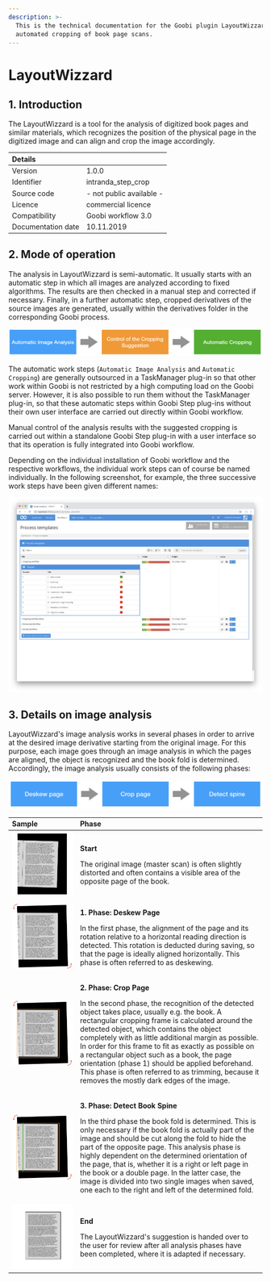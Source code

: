 ```yaml
---
description: >-
  This is the technical documentation for the Goobi plugin LayoutWizzard for
  automated cropping of book page scans.
---
```


# LayoutWizzard

## 1. Introduction

The LayoutWizzard is a tool for the analysis of digitized book pages and similar materials, which recognizes the position of the physical page in the digitized image and can align and crop the image accordingly.

| Details |  |
| :--- | :--- |
| Version | 1.0.0 |
| Identifier | intranda\_step\_crop |
| Source code | - not public available - |
| Licence | commercial licence |
| Compatibility | Goobi workflow 3.0 |
| Documentation date | 10.11.2019 |

## 2. Mode of operation

The analysis in LayoutWizzard is semi-automatic. It usually starts with an automatic step in which all images are analyzed according to fixed algorithms. The results are then checked in a manual step and corrected if necessary. Finally, in a further automatic step, cropped derivatives of the source images are generated, usually within the derivatives folder in the corresponding Goobi process.

![How the LayoutWizzard works within Goobi workflow](../../.gitbook/assets/layoutwizzard_workflow_en.png)

The automatic work steps \(`Automatic Image Analysis` and `Automatic Cropping`\) are generally outsourced in a TaskManager plug-in so that other work within Goobi is not restricted by a high computing load on the Goobi server. However, it is also possible to run them without the TaskManager plug-in, so that these automatic steps within Goobi Step plug-ins without their own user interface are carried out directly within Goobi workflow.

Manual control of the analysis results with the suggested cropping is carried out within a standalone Goobi Step plug-in with a user interface so that its operation is fully integrated into Goobi workflow.

Depending on the individual installation of Goobi workflow and the respective workflows, the individual work steps can of course be named individually. In the following screenshot, for example, the three successive work steps have been given different names:

![Individual naming of the individual work steps that belong to the LayoutWizzard](../../.gitbook/assets/layoutwizzard_goobi_workflow.png)

## 3. Details on image analysis

LayoutWizzard's image analysis works in several phases in order to arrive at the desired image derivative starting from the original image. For this purpose, each image goes through an image analysis in which the pages are aligned, the object is recognized and the book fold is determined. Accordingly, the image analysis usually consists of the following phases:

![Analysis phases of the LayoutWizzard](../../.gitbook/assets/layoutwizzard_diagramm_en.png)



<table>
  <thead>
    <tr>
      <th style="text-align:left">Sample</th>
      <th style="text-align:left">Phase</th>
    </tr>
  </thead>
  <tbody>
    <tr>
      <td style="text-align:left">
        <img src="../../.gitbook/assets/layoutwizzard_phases_1.png" alt/>
      </td>
      <td style="text-align:left">
        <p><b>Start</b>
        </p>
        <p></p>
        <p>The original image (master scan) is often slightly distorted and often
          contains a visible area of the opposite page of the book.</p>
      </td>
    </tr>
    <tr>
      <td style="text-align:left">
        <img src="../../.gitbook/assets/layoutwizzard_phases_2.png" alt/>
      </td>
      <td style="text-align:left">
        <p><b>1. Phase: Deskew Page</b>
        </p>
        <p></p>
        <p>In the first phase, the alignment of the page and its rotation relative
          to a horizontal reading direction is detected. This rotation is deducted
          during saving, so that the page is ideally aligned horizontally. This phase
          is often referred to as deskewing.</p>
      </td>
    </tr>
    <tr>
      <td style="text-align:left">
        <img src="../../.gitbook/assets/layoutwizzard_phases_3.png" alt/>
      </td>
      <td style="text-align:left">
        <p><b>2. Phase: Crop Page</b>
        </p>
        <p></p>
        <p>In the second phase, the recognition of the detected object takes place,
          usually e.g. the book. A rectangular cropping frame is calculated around
          the detected object, which contains the object completely with as little
          additional margin as possible. In order for this frame to fit as exactly
          as possible on a rectangular object such as a book, the page orientation
          (phase 1) should be applied beforehand. This phase is often referred to
          as trimming, because it removes the mostly dark edges of the image.</p>
      </td>
    </tr>
    <tr>
      <td style="text-align:left">
        <img src="../../.gitbook/assets/layoutwizzard_phases_4.png" alt/>
      </td>
      <td style="text-align:left">
        <p><b>3. Phase: Detect Book Spine</b>
        </p>
        <p></p>
        <p>In the third phase the book fold is determined. This is only necessary
          if the book fold is actually part of the image and should be cut along
          the fold to hide the part of the opposite page. This analysis phase is
          highly dependent on the determined orientation of the page, that is, whether
          it is a right or left page in the book or a double page. In the latter
          case, the image is divided into two single images when saved, one each
          to the right and left of the determined fold.</p>
      </td>
    </tr>
    <tr>
      <td style="text-align:left">
        <img src="../../.gitbook/assets/layoutwizzard_phases_5.png" alt/>
      </td>
      <td style="text-align:left">
        <p><b>End</b>
        </p>
        <p></p>
        <p>The LayoutWizzard&apos;s suggestion is handed over to the user for review
          after all analysis phases have been completed, where it is adapted if necessary.</p>
      </td>
    </tr>
  </tbody>
</table>



[  
](https://app.gitbook.com/@intranda/s/goobi-workflow-plugins-de/~/drafts/-LgXmDFUB2JKs4qolX5U/primary/step-plugins/intranda_step_pdfupload)

